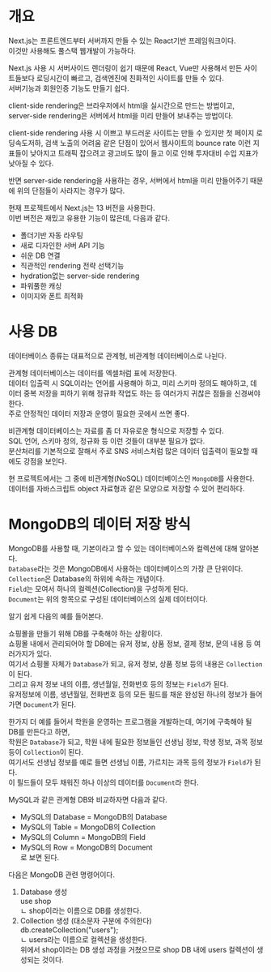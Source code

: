 # 개요
Next.js는 프론트엔드부터 서버까지 만들 수 있는 React기반 프레임워크이다.   
이것만 사용해도 풀스택 웹개발이 가능하다.   
   
Next.js 사용 시 서버사이드 렌더링이 쉽기 때문에 React, Vue만 사용해서 만든 사이트들보다 로딩시간이 빠르고, 검색엔진에 친화적인 사이트를 만들 수 있다.   
서버기능과 회원인증 기능도 만들기 쉽다.   

client-side rendering은 브라우저에서 html을 실시간으로 만드는 방법이고,    
server-side rendering은 서버에서 html을 미리 만들어 보내주는 방법이다.   
   
client-side rendering 사용 시 이쁘고 부드러운 사이트는 만들 수 있지만 첫 페이지 로딩속도저하, 검색 노출의 어려움 같은 단점이 있어서 웹사이트의 bounce rate 이런 지표들이 낮아지고 트래픽 잡으려고 광고비도 많이 들고 이로 인해 투자대비 수입 지표가 낮아질 수 있다.   
   
반면 server-side rendering을 사용하는 경우, 서버에서 html을 미리 만들어주기 때문에 위의 단점들이 사라지는 경우가 많다.   
   
현재 프로젝트에서 Next.js는 13 버전을 사용한다.   
이번 버전은 재밌고 유용한 기능이 많은데, 다음과 같다.   
- 폴더기반 자동 라우팅
- 새로 디자인한 서버 API 기능
- 쉬운 DB 연결
- 직관적인 rendering 전략 선택기능
- hydration없는 server-side rendering
- 파워풀한 캐싱
- 이미지와 폰트 최적화   
   
# 사용 DB
데이터베이스 종류는 대표적으로 관계형, 비관계형 데이터베이스로 나뉜다.   
   
관계형 데이터베이스는 데이터를 엑셀처럼 표에 저장한다.   
데이터 입출력 시 SQL이라는 언어를 사용해야 하고, 미리 스키마 정의도 해야하고, 데이터 중복 저장을 피하기 위해 정규화 작업도 하는 등 여러가지 귀찮은 점들을 신경써야 한다.   
주로 안정적인 데이터 저장과 운영이 필요한 곳에서 쓰면 좋다.   
   
비관계형 데이터베이스는 자료를 좀 더 자유로운 형식으로 저장할 수 있다.   
SQL 언어, 스키마 정의, 정규화 등 이런 것들이 대부분 필요가 없다.   
분산처리를 기본적으로 잘해서 주로 SNS 서비스처럼 많은 데이터 입출력이 필요할 때에도 강점을 보인다.   
   
현 프로젝트에서는 그 중에 비관계형(NoSQL) 데이터베이스인 `MongoDB`를 사용한다.   
데이터를 자바스크립트 object 자료형과 같은 모양으로 저장할 수 있어 편리하다.   
   
# MongoDB의 데이터 저장 방식
MongoDB를 사용할 때, 기본이라고 할 수 있는 데이터베이스와 컬렉션에 대해 알아본다.   
`Database`라는 것은 MongoDB에서 사용하는 데이터베이스의 가장 큰 단위이다.   
`Collection`은 Database의 하위에 속하는 개념이다.   
`Field`는 모여서 하나의 컬렉션(Collection)을 구성하게 된다.   
`Document`는 위의 항목으로 구성된 데이터베이스의 실제 데이터이다.   
   
알기 쉽게 다음의 예를 들어본다.   
   
쇼핑몰을 만들기 위해 DB를 구축해야 하는 상황이다.   
쇼핑몰 내에서 관리되어야 할 DB에는 유저 정보, 상품 정보, 결제 정보, 문의 내용 등 여러가지가 있다.   
여기서 쇼핑몰 자체가 `Database`가 되고, 유저 정보, 상품 정보 등의 내용은 `Collection`이 된다.   
그리고 유저 정보 내의 이름, 생년월일, 전화번호 등의 정보는 `Field`가 된다.   
유저정보에 이름, 생년월일, 전화번호 등의 모든 필드를 채운 완성된 하나의 정보가 들어가면 `Document`가 된다.   
   
한가지 더 예를 들어서 학원을 운영하는 프로그램을 개발하는데, 여기에 구축해야 될 DB를 만든다고 하면,   
학원은 `Database`가 되고, 학원 내에 필요한 정보들인 선생님 정보, 학생 정보, 과목 정보 등이 `Collection`이 된다.   
여기서도 선생님 정보를 예로 들면 선생님 이름, 가르치는 과목 등의 정보가 `Field`가 된다.   
이 필드들이 모두 채워진 하나 이상의 데이터를 `Document`라 한다.   
   
MySQL과 같은 관계형 DB와 비교하자면 다음과 같다.   
- MySQL의 Database = MongoDB의 Database
- MySQL의 Table = MongoDB의 Collection
- MySQL의 Column = MongoDB의 Field
- MySQL의 Row = MongoDB의 Document   
로 보면 된다.   
   
다음은 MongoDB 관련 명령어이다.   
   
1. Database 생성   
use shop   
ㄴ shop이라는 이름으로 DB를 생성한다.   
2. Collection 생성 (대소문자 구분에 주의한다)   
db.createCollection("users");   
ㄴ users라는 이름으로 컬렉션을 생성한다.   
위에서 shop이라는 DB 생성 과정을 거쳤으므로 shop DB 내에 users 컬렉션이 생성되는 것이다.